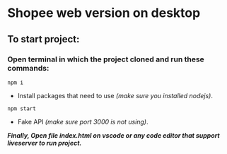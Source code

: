 # Shopee web version on desktop

## To start project: 
### Open terminal in which the project cloned and run these commands:
```
npm i
```
- Install packages that need to use *(make sure you installed nodejs)*.

```
npm start
```
- Fake API *(make sure port 3000 is not using)*.

***Finally, Open file index.html on vscode or any code editor that support liveserver to run project.***
